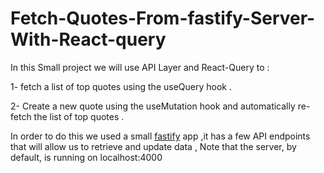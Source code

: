 # Fetch-Quotes-From-fastify-Server-With-React-query 


In this Small project we will use API Layer and React-Query to : 

  1- fetch a list of top quotes using the useQuery hook .
  
  2- Create a new quote using the useMutation hook and automatically re-fetch the list of top quotes .
  
  In order to do this we used a small [fastify](https://www.fastify.io/)  app ,it has a few API endpoints that will
allow us to retrieve and update data , Note that the server, by default, is running on localhost:4000
